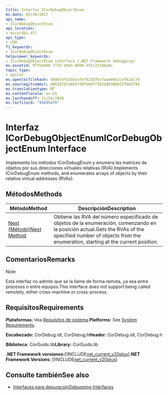 ```yaml
---
title: Interfaz ICorDebugObjectEnum
ms.date: 03/30/2017
api_name:
- ICorDebugObjectEnum
api_location:
- mscordbi.dll
api_type:
- COM
f1_keywords:
- ICorDebugObjectEnum
helpviewer_keywords:
- ICorDebugObjectEnum interface [.NET Framework debugging]
ms.assetid: 9ffb4498-7719-49d3-8890-df2c22248a0c
topic_type:
- apiref
ms.openlocfilehash: 9400c4fa3ddcefef923d7bcfaae80e2cef62dc7d
ms.sourcegitcommit: d8020797a6657d0fbbdff362b80300815f682f94
ms.translationtype: MT
ms.contentlocale: es-ES
ms.lasthandoff: 11/24/2020
ms.locfileid: "95695470"
---
```

# <a name="icordebugobjectenum-interface"></a><span data-ttu-id="c6d8a-102">Interfaz ICorDebugObjectEnum</span><span class="sxs-lookup"><span data-stu-id="c6d8a-102">ICorDebugObjectEnum Interface</span></span>

<span data-ttu-id="c6d8a-103">Implementa los métodos ICorDebugEnum y enumera las matrices de objetos por sus direcciones virtuales relativas (RVA).</span><span class="sxs-lookup"><span data-stu-id="c6d8a-103">Implements ICorDebugEnum methods, and enumerates arrays of objects by their relative virtual addresses (RVAs).</span></span>  
  
## <a name="methods"></a><span data-ttu-id="c6d8a-104">Métodos</span><span class="sxs-lookup"><span data-stu-id="c6d8a-104">Methods</span></span>  
  
|<span data-ttu-id="c6d8a-105">Método</span><span class="sxs-lookup"><span data-stu-id="c6d8a-105">Method</span></span>|<span data-ttu-id="c6d8a-106">Descripción</span><span class="sxs-lookup"><span data-stu-id="c6d8a-106">Description</span></span>|  
|------------|-----------------|  
|[<span data-ttu-id="c6d8a-107">Next (Método)</span><span class="sxs-lookup"><span data-stu-id="c6d8a-107">Next Method</span></span>](icordebugobjectenum-next-method.md)|<span data-ttu-id="c6d8a-108">Obtiene las RVA del número especificado de objetos de la enumeración, comenzando en la posición actual.</span><span class="sxs-lookup"><span data-stu-id="c6d8a-108">Gets the RVAs of the specified number of objects from the enumeration, starting at the current position.</span></span>|  
  
## <a name="remarks"></a><span data-ttu-id="c6d8a-109">Comentarios</span><span class="sxs-lookup"><span data-stu-id="c6d8a-109">Remarks</span></span>  
  
> [!NOTE]
> <span data-ttu-id="c6d8a-110">Esta interfaz no admite que se la llame de forma remota, ya sea entre procesos o entre equipos.</span><span class="sxs-lookup"><span data-stu-id="c6d8a-110">This interface does not support being called remotely, either cross-machine or cross-process.</span></span>  
  
## <a name="requirements"></a><span data-ttu-id="c6d8a-111">Requisitos</span><span class="sxs-lookup"><span data-stu-id="c6d8a-111">Requirements</span></span>  

 <span data-ttu-id="c6d8a-112">**Plataformas:** Vea [Requisitos de sistema](../../get-started/system-requirements.md).</span><span class="sxs-lookup"><span data-stu-id="c6d8a-112">**Platforms:** See [System Requirements](../../get-started/system-requirements.md).</span></span>  
  
 <span data-ttu-id="c6d8a-113">**Encabezado:** CorDebug.idl, CorDebug.h</span><span class="sxs-lookup"><span data-stu-id="c6d8a-113">**Header:** CorDebug.idl, CorDebug.h</span></span>  
  
 <span data-ttu-id="c6d8a-114">**Biblioteca:** CorGuids.lib</span><span class="sxs-lookup"><span data-stu-id="c6d8a-114">**Library:** CorGuids.lib</span></span>  
  
 <span data-ttu-id="c6d8a-115">**.NET Framework versiones:**[!INCLUDE[net_current_v20plus](../../../../includes/net-current-v20plus-md.md)]</span><span class="sxs-lookup"><span data-stu-id="c6d8a-115">**.NET Framework Versions:** [!INCLUDE[net_current_v20plus](../../../../includes/net-current-v20plus-md.md)]</span></span>  
  
## <a name="see-also"></a><span data-ttu-id="c6d8a-116">Consulte también</span><span class="sxs-lookup"><span data-stu-id="c6d8a-116">See also</span></span>

- [<span data-ttu-id="c6d8a-117">Interfaces para depuración</span><span class="sxs-lookup"><span data-stu-id="c6d8a-117">Debugging Interfaces</span></span>](debugging-interfaces.md)
